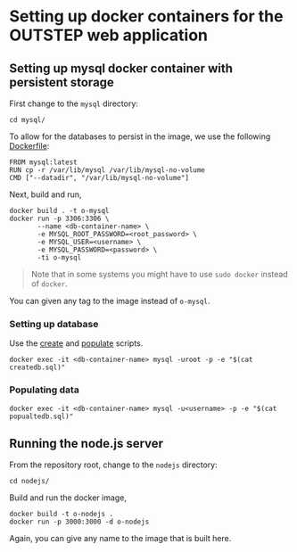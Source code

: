 # Setting up docker containers for the OUTSTEP web application

## Setting up mysql docker container with persistent storage
First change to the `mysql` directory:
```shell
cd mysql/
```

To allow for the databases to persist in the image, we use the following [Dockerfile](mysql/Dockerfile):
```
FROM mysql:latest
RUN cp -r /var/lib/mysql /var/lib/mysql-no-volume
CMD ["--datadir", "/var/lib/mysql-no-volume"]
```
Next, build and run,
```shell
docker build . -t o-mysql
docker run -p 3306:3306 \
       --name <db-container-name> \
       -e MYSQL_ROOT_PASSWORD=<root_password> \
       -e MYSQL_USER=<username> \
       -e MYSQL_PASSWORD=<password> \
       -ti o-mysql
```
> Note that in some systems you might have to use `sudo docker` instead of `docker`.

You can given any tag to the image instead of `o-mysql`.
### Setting up database
Use the [create](mysql/createdb.sql) and [populate](mysql/populatedb.sql) scripts.

```shell
docker exec -it <db-container-name> mysql -uroot -p -e "$(cat createdb.sql)"
```

### Populating data

```shell
docker exec -it <db-container-name> mysql -u<username> -p -e "$(cat popualtedb.sql)"
```

## Running the node.js server
From the repository root, change to the `nodejs` directory:
```shell
cd nodejs/
```
Build and run the docker image,
```shell
docker build -t o-nodejs .
docker run -p 3000:3000 -d o-nodejs
```
Again, you can give any name to the image that is built here.
